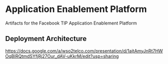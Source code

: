 # Application Enablement Platform

Artifacts for the Facebook TIP Application Enablement Platform 

## Deployment Architecture

https://docs.google.com/a/wso2telco.com/presentation/d/1ajtAmyJnRt7HWOqBIRQtmdSYfjRj27Our_dAV-uKkrM/edit?usp=sharing

